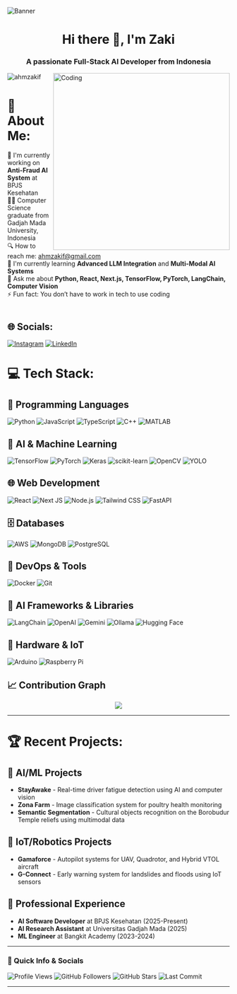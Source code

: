 ![Banner](https://res.cloudinary.com/superfolio/image/upload/v1620689979/68747470733a2f2f692e70696e696d672e636f6d2f6f726967696e616c732f63362f33332f63322f63363333633230656465383266306530636564376435373064626533613166332e676966_yjuh2s.gif)

<h1 align="center">Hi there 👋, I'm Zaki</h1>
<h3 align="center">A passionate Full-Stack AI Developer from Indonesia</h3>
<img align="right" alt="Coding" width="400" src="https://cdn.dribbble.com/users/1162077/screenshots/3848914/programmer.gif">

<p align="left"> <img src="https://komarev.com/ghpvc/?username=ahmzakif&label=Profile%20views&color=0e75b6&style=flat" alt="ahmzakif" /> </p>

# 💫 About Me:
🔭 I'm currently working on **Anti-Fraud AI System** at BPJS Kesehatan<br>
👨‍🎓 Computer Science graduate from Gadjah Mada University, Indonesia<br>
🔍 How to reach me: ahmzakif@gmail.com<br>
🌱 I'm currently learning **Advanced LLM Integration** and **Multi-Modal AI Systems**<br>
💬 Ask me about **Python, React, Next.js, TensorFlow, PyTorch, LangChain, Computer Vision**<br>
⚡ Fun fact: You don’t have to work in tech to use coding<br><br>

## 🌐 Socials:
[![Instagram](https://img.shields.io/badge/Instagram-%23E4405F.svg?logo=Instagram&logoColor=white)](https://instagram.com/ahmzakif/) [![LinkedIn](https://img.shields.io/badge/LinkedIn-%230077B5.svg?logo=linkedin&logoColor=white)](https://linkedin.com/in/ahmzakif) 

# 💻 Tech Stack:

## 🚀 Programming Languages
![Python](https://img.shields.io/badge/python-3670A0?style=for-the-badge&logo=python&logoColor=ffdd54)
![JavaScript](https://img.shields.io/badge/javascript-%23323330.svg?style=for-the-badge&logo=javascript&logoColor=%23F7DF1E)
![TypeScript](https://img.shields.io/badge/typescript-%23007ACC.svg?style=for-the-badge&logo=typescript&logoColor=white)
![C++](https://img.shields.io/badge/c++-%2300599C.svg?style=for-the-badge&logo=c%2B%2B&logoColor=white)
![MATLAB](https://img.shields.io/badge/MATLAB-0076A8?style=for-the-badge&logo=matlab&logoColor=white)

## 🤖 AI & Machine Learning
![TensorFlow](https://img.shields.io/badge/TensorFlow-%23FF6F00.svg?style=for-the-badge&logo=TensorFlow&logoColor=white)
![PyTorch](https://img.shields.io/badge/PyTorch-%23EE4C2C.svg?style=for-the-badge&logo=PyTorch&logoColor=white)
![Keras](https://img.shields.io/badge/Keras-%23D00000.svg?style=for-the-badge&logo=Keras&logoColor=white)
![scikit-learn](https://img.shields.io/badge/scikit--learn-%23F7931E.svg?style=for-the-badge&logo=scikit-learn&logoColor=white)
![OpenCV](https://img.shields.io/badge/opencv-%23white.svg?style=for-the-badge&logo=opencv&logoColor=white)
![YOLO](https://img.shields.io/badge/YOLO-00FFFF?style=for-the-badge&logo=yolo&logoColor=black)

## 🌐 Web Development
![React](https://img.shields.io/badge/react-%2320232a.svg?style=for-the-badge&logo=react&logoColor=%2361DAFB)
![Next JS](https://img.shields.io/badge/Next-black?style=for-the-badge&logo=next.js&logoColor=white)
![Node.js](https://img.shields.io/badge/node.js-6DA55F?style=for-the-badge&logo=node.js&logoColor=white)
![Tailwind CSS](https://img.shields.io/badge/tailwindcss-%2338B2AC.svg?style=for-the-badge&logo=tailwind-css&logoColor=white)
![FastAPI](https://img.shields.io/badge/FastAPI-005571?style=for-the-badge&logo=fastapi)

## 🗄️ Databases
![AWS](https://custom-icon-badges.demolab.com/badge/AWS-%23FF9900.svg?style=for-the-badge&logo=aws&logoColor=white)
![MongoDB](https://img.shields.io/badge/MongoDB-%234ea94b.svg?style=for-the-badge&logo=mongodb&logoColor=white)
![PostgreSQL](https://img.shields.io/badge/postgresql-%23316192.svg?style=for-the-badge&logo=postgresql&logoColor=white)

## 🔧 DevOps & Tools
![Docker](https://img.shields.io/badge/docker-%230db7ed.svg?style=for-the-badge&logo=docker&logoColor=white)
![Git](https://img.shields.io/badge/git-%23F05033.svg?style=for-the-badge&logo=git&logoColor=white)


## 🤖 AI Frameworks & Libraries
![LangChain](https://img.shields.io/badge/LangChain-1c3c3c?style=for-the-badge&logo=langchain&logoColor=white)
![OpenAI](https://img.shields.io/badge/OpenAI-74aa9c?style=for-the-badge&logo=openai&logoColor=white)
![Gemini](https://img.shields.io/badge/Google%20Gemini-886FBF?style=for-the-badge&logo=googlegemini&logoColor=fff)
![Ollama](https://img.shields.io/badge/Ollama-fff?style=for-the-badge&logo=ollama&logoColor=000)
![Hugging Face](https://img.shields.io/badge/Hugging%20Face-FFD21E?style=for-the-badge&logo=huggingface&logoColor=000)

## 🔌 Hardware & IoT
![Arduino](https://img.shields.io/badge/-Arduino-00979D?style=for-the-badge&logo=Arduino&logoColor=white)
![Raspberry Pi](https://img.shields.io/badge/-RaspberryPi-C51A4A?style=for-the-badge&logo=Raspberry-Pi)

## 📈 Contribution Graph

<p align="center">
  <img src="https://github-readme-activity-graph.vercel.app/graph?username=jethrosta&theme=github-compact"/>
</p>

---

# 🏆 Recent Projects:

## 🤖 AI/ML Projects
- **StayAwake** - Real-time driver fatigue detection using AI and computer vision
- **Zona Farm** - Image classification system for poultry health monitoring
- **Semantic Segmentation** - Cultural objects recognition on the Borobudur Temple reliefs using multimodal data

## 🚁 IoT/Robotics Projects
- **Gamaforce** - Autopilot systems for UAV, Quadrotor, and Hybrid VTOL aircraft
- **G-Connect** - Early warning system for landslides and floods using IoT sensors

## 💼 Professional Experience
- **AI Software Developer** at BPJS Kesehatan (2025-Present)
- **AI Research Assistant** at Universitas Gadjah Mada (2025)
- **ML Engineer** at Bangkit Academy (2023-2024)

---

### 🧭 Quick Info & Socials

![Profile Views](https://komarev.com/ghpvc/?username=ahmzakif&color=blue&style=flat)
![GitHub Followers](https://img.shields.io/github/followers/ahmzakif?style=social)
![GitHub Stars](https://img.shields.io/github/stars/ahmzakif?style=social)
![Last Commit](https://img.shields.io/github/last-commit/jethrosta/jethrosta)

---

